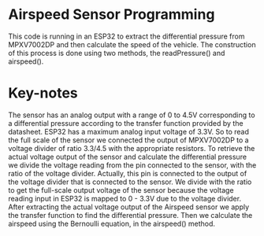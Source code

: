 # Airspeed Sensor Programming
This code is running in an ESP32 to extract the differential pressure from MPXV7002DP and then calculate the speed of the vehicle. The construction of this process is done using two methods, the readPressure() and airspeed(). 
# Key-notes
The sensor has an analog output with a range of 0 to 4.5V corresponding to a differential pressure according to the transfer function provided by the datasheet. ESP32 has a maximum analog input voltage of 3.3V. So to read the full scale of the sensor we connected the output of MPXV7002DP to a voltage divider of ratio 3.3/4.5 with the appropriate resistors. To retrieve the actual voltage output of the sensor and calculate the differential pressure we divide the voltage reading from the pin connected to the sensor, with the ratio of the voltage divider. Actually, this pin is connected to the output of the voltage divider that is connected to the sensor. We divide with the ratio to get the full-scale output voltage of the sensor because the voltage reading input in ESP32 is mapped to 0 - 3.3V due to the voltage divider. After extracting the actual voltage output of the Airspeed sensor we apply the transfer function to find the differential pressure. Then we calculate the airspeed using the Bernoulli equation, in the airspeed() method. 
